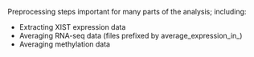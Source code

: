 Preprocessing steps important for many parts of the analysis; including:
- Extracting XIST expression data
- Averaging RNA-seq data (files prefixed by average_expression_in_)
- Averaging methylation data
